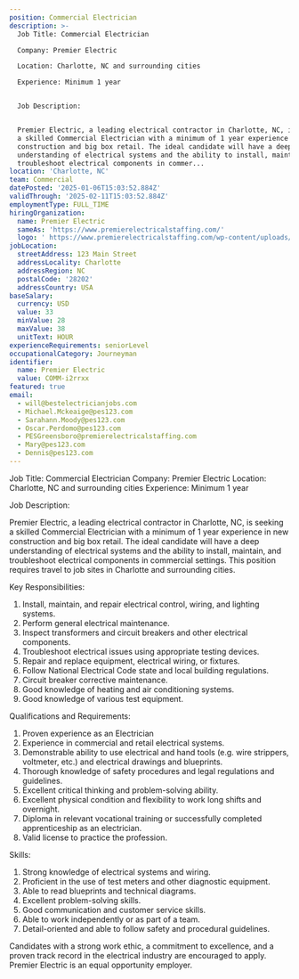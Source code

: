 ```yaml
---
position: Commercial Electrician
description: >-
  Job Title: Commercial Electrician

  Company: Premier Electric

  Location: Charlotte, NC and surrounding cities

  Experience: Minimum 1 year


  Job Description:


  Premier Electric, a leading electrical contractor in Charlotte, NC, is seeking
  a skilled Commercial Electrician with a minimum of 1 year experience in new
  construction and big box retail. The ideal candidate will have a deep
  understanding of electrical systems and the ability to install, maintain, and
  troubleshoot electrical components in commer...
location: 'Charlotte, NC'
team: Commercial
datePosted: '2025-01-06T15:03:52.884Z'
validThrough: '2025-02-11T15:03:52.884Z'
employmentType: FULL_TIME
hiringOrganization:
  name: Premier Electric
  sameAs: 'https://www.premierelectricalstaffing.com/'
  logo: ' https://www.premierelectricalstaffing.com/wp-content/uploads/2020/05/Premier-Electrical-Staffing-logo.png'
jobLocation:
  streetAddress: 123 Main Street
  addressLocality: Charlotte
  addressRegion: NC
  postalCode: '28202'
  addressCountry: USA
baseSalary:
  currency: USD
  value: 33
  minValue: 28
  maxValue: 38
  unitText: HOUR
experienceRequirements: seniorLevel
occupationalCategory: Journeyman
identifier:
  name: Premier Electric
  value: COMM-i2rrxx
featured: true
email:
  - will@bestelectricianjobs.com
  - Michael.Mckeaige@pes123.com
  - Sarahann.Moody@pes123.com
  - Oscar.Perdomo@pes123.com
  - PESGreensboro@premierelectricalstaffing.com
  - Mary@pes123.com
  - Dennis@pes123.com
---
```




Job Title: Commercial Electrician
Company: Premier Electric
Location: Charlotte, NC and surrounding cities
Experience: Minimum 1 year

Job Description:

Premier Electric, a leading electrical contractor in Charlotte, NC, is seeking a skilled Commercial Electrician with a minimum of 1 year experience in new construction and big box retail. The ideal candidate will have a deep understanding of electrical systems and the ability to install, maintain, and troubleshoot electrical components in commercial settings. This position requires travel to job sites in Charlotte and surrounding cities.

Key Responsibilities:

1. Install, maintain, and repair electrical control, wiring, and lighting systems.
2. Perform general electrical maintenance.
3. Inspect transformers and circuit breakers and other electrical components.
4. Troubleshoot electrical issues using appropriate testing devices.
5. Repair and replace equipment, electrical wiring, or fixtures.
6. Follow National Electrical Code state and local building regulations.
7. Circuit breaker corrective maintenance.
8. Good knowledge of heating and air conditioning systems.
9. Good knowledge of various test equipment.

Qualifications and Requirements:

1. Proven experience as an Electrician
2. Experience in commercial and retail electrical systems.
3. Demonstrable ability to use electrical and hand tools (e.g. wire strippers, voltmeter, etc.) and electrical drawings and blueprints.
4. Thorough knowledge of safety procedures and legal regulations and guidelines.
5. Excellent critical thinking and problem-solving ability.
6. Excellent physical condition and flexibility to work long shifts and overnight.
7. Diploma in relevant vocational training or successfully completed apprenticeship as an electrician.
8. Valid license to practice the profession.

Skills:

1. Strong knowledge of electrical systems and wiring.
2. Proficient in the use of test meters and other diagnostic equipment.
3. Able to read blueprints and technical diagrams.
4. Excellent problem-solving skills.
5. Good communication and customer service skills.
6. Able to work independently or as part of a team.
7. Detail-oriented and able to follow safety and procedural guidelines.

Candidates with a strong work ethic, a commitment to excellence, and a proven track record in the electrical industry are encouraged to apply. Premier Electric is an equal opportunity employer.
